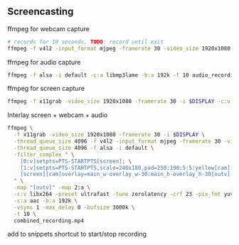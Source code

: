 

## Screencasting

ffmpeg for webcam capture

```bash
# records for 10 seconds, TODO: record until exit
ffmpeg -f v4l2 -input_format mjpeg -framerate 30 -video_size 1920x1080 -i /dev/video0 -c:v libx264 -preset medium -crf 18 -pix_fmt yuv420p -t 10 output.mp4
```

ffmpeg for audio capture

```bash
ffmpeg -f alsa -i default -c:a libmp3lame -b:a 192k -t 10 audio_recording.mp3
```

ffmpeg for screen capture

```bash
ffmpeg -f x11grab -video_size 1920x1080 -framerate 30 -i $DISPLAY -c:v libx264 -preset medium -crf 18 -pix_fmt yuv420p -t 10 screen_recording.mp4
```

Interlay screen + webcam + audio

```bash
ffmpeg \
  -f x11grab -video_size 1920x1080 -framerate 30 -i $DISPLAY \
  -thread_queue_size 4096 -f v4l2 -input_format mjpeg -framerate 30 -video_size 640x480 -i /dev/video0 \
  -thread_queue_size 4096 -f alsa -i default \
  -filter_complex " \
    [0:v]setpts=PTS-STARTPTS[screen]; \
    [1:v]setpts=PTS-STARTPTS,scale=240x180,pad=250:190:5:5:yellow[cam]; \
    [screen][cam]overlay=main_w-overlay_w-30:main_h-overlay_h-30[outv] \
  " \
  -map "[outv]" -map 2:a \
  -c:v libx264 -preset ultrafast -tune zerolatency -crf 23 -pix_fmt yuv420p \
  -c:a aac -b:a 192k \
  -vsync 1 -max_delay 0 -bufsize 3000k \
  -t 10 \
  combined_recording.mp4
```

add to snippets
shortcut to start/stop recording


